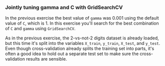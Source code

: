 ### Jointly tuning gamma and C with GridSearchCV

In the previous exercise the best value of `gamma` was 0.001 using the default value of `C`, which is 1. In this exercise you'll search for the best combination of `C` and `gamma` using `GridSearchCV`.

As in the previous exercise, the 2-vs-not-2 digits dataset is already loaded, but this time it's split into the variables `X_train`, `y_train`, `X_test`, and `y_test`. Even though cross-validation already splits the training set into parts, it's often a good idea to hold out a separate test set to make sure the cross-validation results are sensible.
